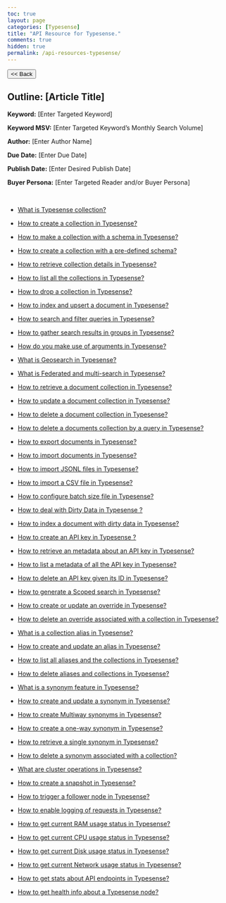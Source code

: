 ```yaml
---
toc: true
layout: page
categories: [Typesense]
title: "API Resource for Typesense."
comments: true
hidden: true
permalink: /api-resources-typesense/
---
```


<button class="back-button" onclick="window.history.back()"><< Back</button>

## Outline: [Article Title]

**Keyword:** [Enter Targeted Keyword]

**Keyword MSV:** [Enter Targeted Keyword’s Monthly Search Volume]

**Author:** [Enter Author Name]

**Due Date:** [Enter Due Date]

**Publish Date:** [Enter Desired Publish Date]

**Buyer Persona:** [Enter Targeted Reader and/or Buyer Persona]

<br>

<ul>
<li><p><a href="https://aviyeldevrel.github.io/Aviyel-Blogs-Review/what-is-typesense-collection/">What is Typesense collection?</a><p>
<li><p><a href="https://aviyeldevrel.github.io/Aviyel-Blogs-Review/how-to-create-typesense-collection/">How to create a collection in Typesense?</a><p>
<li><p><a href="https://aviyeldevrel.github.io/Aviyel-Blogs-Review/">How to make a collection with a schema in Typesense?</a><p>
<li><p><a href="https://aviyeldevrel.github.io/Aviyel-Blogs-Review/">How to create a collection with a pre-defined schema?</a><p>
<li><p><a href="https://aviyeldevrel.github.io/Aviyel-Blogs-Review/">How to retrieve collection details in Typesense?</a><p>
<li><p><a href="https://aviyeldevrel.github.io/Aviyel-Blogs-Review/"> How to list all the collections in Typesense?</a><p>
<li><p><a href="https://aviyeldevrel.github.io/Aviyel-Blogs-Review/">How to drop a collection in Typesense?</a><p>
<li><p><a href="https://aviyeldevrel.github.io/Aviyel-Blogs-Review/">How to index and upsert a document in Typesense?</a><p>
<li><p><a href="https://aviyeldevrel.github.io/Aviyel-Blogs-Review/">How to search and filter queries in Typesense?</a><p>
<li><p><a href="https://aviyeldevrel.github.io/Aviyel-Blogs-Review/">How to gather search results in groups in Typesense?</a><p>
<li><p><a href="https://aviyeldevrel.github.io/Aviyel-Blogs-Review/">How do you make use of arguments in Typesense?</a><p>
<li><p><a href="https://aviyeldevrel.github.io/Aviyel-Blogs-Review/">What is Geosearch in Typesense?</a><p>
<li><p><a href="https://aviyeldevrel.github.io/Aviyel-Blogs-Review/">What is Federated and multi-search in Typesense?</a><p>
<li><p><a href="https://aviyeldevrel.github.io/Aviyel-Blogs-Review/">How to retrieve a document collection in Typesense?</a><p>
<li><p><a href="https://aviyeldevrel.github.io/Aviyel-Blogs-Review/">How to update a document collection in Typesense?</a><p>
<li><p><a href="https://aviyeldevrel.github.io/Aviyel-Blogs-Review/">How to delete a document collection in Typesense?</a><p>
<li><p><a href="https://aviyeldevrel.github.io/Aviyel-Blogs-Review/">How to delete a documents collection by a query in Typesense?</a><p>
<li><p><a href="https://aviyeldevrel.github.io/Aviyel-Blogs-Review/">How to export documents in Typesense?</a><p>
<li><p><a href="https://aviyeldevrel.github.io/Aviyel-Blogs-Review/">How to import documents in Typesense?</a><p>
<li><p><a href="https://aviyeldevrel.github.io/Aviyel-Blogs-Review/">How to import JSONL files in Typesense?</a><p>
<li><p><a href="https://aviyeldevrel.github.io/Aviyel-Blogs-Review/">How to import a CSV file in Typesense?</a><p>
<li><p><a href="https://aviyeldevrel.github.io/Aviyel-Blogs-Review/">How to configure batch size file in Typesense?</a><p>
<li><p><a href="https://aviyeldevrel.github.io/Aviyel-Blogs-Review/">How to deal with Dirty Data in Typesense ?</a><p>
<li><p><a href="https://aviyeldevrel.github.io/Aviyel-Blogs-Review/">How to index a document with dirty data in Typesense?</a><p>
<li><p><a href="https://aviyeldevrel.github.io/Aviyel-Blogs-Review/">How to create an API key in Typesense ?</a><p>
<li><p><a href="https://aviyeldevrel.github.io/Aviyel-Blogs-Review/">How to retrieve an metadata about an API key in Typesense?</a><p>
<li><p><a href="https://aviyeldevrel.github.io/Aviyel-Blogs-Review/">How to list a metadata of all the API key in Typesense?</a><p>
<li><p><a href="https://aviyeldevrel.github.io/Aviyel-Blogs-Review/">How to delete an API key given its ID in Typesense?</a><p>
<li><p><a href="https://aviyeldevrel.github.io/Aviyel-Blogs-Review/">How to generate a Scoped search in Typesense?</a><p>
<li><p><a href="https://aviyeldevrel.github.io/Aviyel-Blogs-Review/">How to create or update an override in Typesense?</a><p>
<li><p><a href="https://aviyeldevrel.github.io/Aviyel-Blogs-Review/">How to delete an override associated with a collection in Typesense?</a><p>
<li><p><a href="https://aviyeldevrel.github.io/Aviyel-Blogs-Review/">What is a collection alias in Typesense?</a><p>
<li><p><a href="https://aviyeldevrel.github.io/Aviyel-Blogs-Review/">How to create and update an alias in Typesense?</a><p>
<li><p><a href="https://aviyeldevrel.github.io/Aviyel-Blogs-Review/">How to list all aliases and the collections in Typesense?</a><p>
<li><p><a href="https://aviyeldevrel.github.io/Aviyel-Blogs-Review/">How to delete aliases and collections in Typesense?</a><p>
<li><p><a href="https://aviyeldevrel.github.io/Aviyel-Blogs-Review/">What is a synonym feature in Typesense?</a><p>
<li><p><a href="https://aviyeldevrel.github.io/Aviyel-Blogs-Review/">How to create and update a synonym in Typesense?</a><p>
<li><p><a href="https://aviyeldevrel.github.io/Aviyel-Blogs-Review/">How to create Multiway synonyms in Typesense?</a><p>
<li><p><a href="https://aviyeldevrel.github.io/Aviyel-Blogs-Review/">How to create a one-way synonym in Typesense?</a><p>
<li><p><a href="https://aviyeldevrel.github.io/Aviyel-Blogs-Review/">How to retrieve a single synonym in Typesense?</a><p>
<li><p><a href="https://aviyeldevrel.github.io/Aviyel-Blogs-Review/">How to delete a synonym associated with a collection?</a><p>
<li><p><a href="https://aviyeldevrel.github.io/Aviyel-Blogs-Review/">What are cluster operations in Typesense?</a><p>
<li><p><a href="https://aviyeldevrel.github.io/Aviyel-Blogs-Review/">How to create a snapshot in Typesense?</a><p>
<li><p><a href="https://aviyeldevrel.github.io/Aviyel-Blogs-Review/">How to trigger a follower node in Typesense?</a><p>
<li><p><a href="https://aviyeldevrel.github.io/Aviyel-Blogs-Review/">How to enable logging of requests in Typesense?</a><p>
<li><p><a href="https://aviyeldevrel.github.io/Aviyel-Blogs-Review/">How to get current RAM usage status in Typesense?</a><p>
<li><p><a href="https://aviyeldevrel.github.io/Aviyel-Blogs-Review/">How to get current  CPU usage status in Typesense?</a><p>
<li><p><a href="https://aviyeldevrel.github.io/Aviyel-Blogs-Review/">How to get current Disk usage status in Typesense?</a><p>
<li><p><a href="https://aviyeldevrel.github.io/Aviyel-Blogs-Review/">How to get current Network usage status in Typesense?</a><p>
<li><p><a href="https://aviyeldevrel.github.io/Aviyel-Blogs-Review/">How to get stats about API endpoints in Typesense?</a><p>
<li><p><a href="https://aviyeldevrel.github.io/Aviyel-Blogs-Review/">How to get health info about a Typesense node?</a><p>
